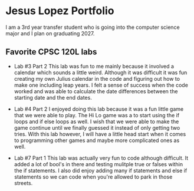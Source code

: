 
# Jesus Lopez Portfolio

I am a 3rd year transfer student who is going into the computer science major and I plan on graduating 2027.


## Favorite CPSC 120L labs

* Lab #3 Part 2
This lab was fun to me mainly because it involved a calendar which sounds a little weird. Although it was
difficult it was fun creating my own Julius calendar in the code and figuring out how to make one including
leap years. I felt a sense of success when the code worked and was able to calculate the date differences
between the starting date and the end dates.

* Lab #4 Part 2
I enjoyed doing this lab because it was a fun little game that we were able to play. The Hi Lo game was a
to start using the if loops and if else loops as well. I wish that we were able to make the game continue
until we finally guessed it instead of only getting two tries. With this lab however, I will have a
little head start when it comes to programming other games and maybe more complicated ones as well.

* Lab #7 Part 1
This lab was actually very fun to code although difficult. It added a lot of bool's in there and testing
mulitple true or falses within the if statements. I also did enjoy adding many if statements and else
if statements so we can code when you're allowed to park in those streets.